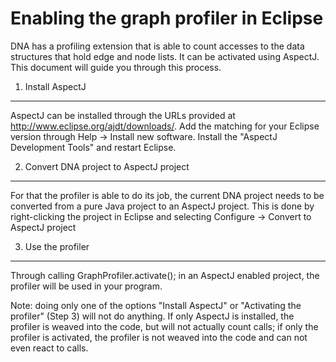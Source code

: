 Enabling the graph profiler in Eclipse
======================================

DNA has a profiling extension that is able to count accesses to the data structures that
hold edge and node lists. It can be activated using AspectJ. This document will guide you
through this process.

1) Install AspectJ
------------------
AspectJ can be installed through the URLs provided at http://www.eclipse.org/ajdt/downloads/.
Add the matching for your Eclipse version through Help -> Install new software. Install
the "AspectJ Development Tools" and restart Eclipse.

2) Convert DNA project to AspectJ project
-----------------------------------------
For that the profiler is able to do its job, the current DNA project needs to be converted
from a pure Java project to an AspectJ project. This is done by right-clicking the project
in Eclipse and selecting Configure -> Convert to AspectJ project

3) Use the profiler
-------------------
Through calling
	GraphProfiler.activate();
in an AspectJ enabled project, the profiler will be used in your program. 


Note: doing only one of the options "Install AspectJ" or "Activating the profiler"
	(Step 3) will not do anything. If only AspectJ is installed, the profiler is weaved
	into the code, but will not actually count calls; if only the profiler is activated,
	the profiler is not weaved into the code and can not even react to calls.
